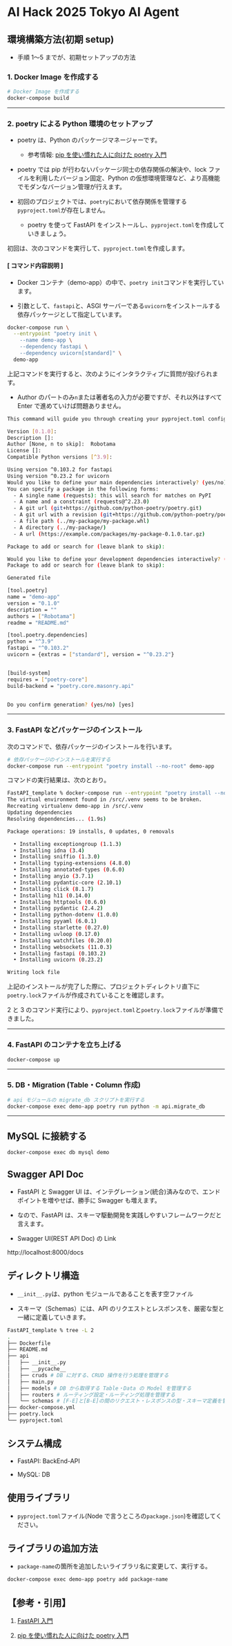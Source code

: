 # AI Hack 2025 Tokyo AI Agent

## 環境構築方法(初期 setup)

- 手順 1〜5 までが、初期セットアップの方法

### 1. Docker Image を作成する

```bash
# Docker Image を作成する
docker-compose build
```

---

### 2. poetry による Python 環境のセットアップ

- poetry は、Python のパッケージマネージャーです。

  - 参考情報: [pip を使い慣れた人に向けた poetry 入門](https://qiita.com/yamadax/items/fa07028a534de1f13a6e)

- poetry では pip が行わないパッケージ同士の依存関係の解決や、lock ファイルを利用したバージョン固定、Python の仮想環境管理など、より高機能でモダンなバージョン管理が行えます。

- 初回のプロジェクトでは、`poetry`において依存関係を管理する`pyproject.toml`が存在しません。

  - poetry を使って FastAPI をインストールし、`pyproject.toml`を作成していきましょう。

初回は、次のコマンドを実行して、`pyproject.toml`を作成します。

#### [ コマンド内容説明 ]

- Docker コンテナ（demo-app）の中で、`poetry init`コマンドを実行しています。

- 引数として、`fastapi`と、ASGI サーバーである`uvicorn`をインストールする依存パッケージとして指定しています。

```bash
docker-compose run \
  --entrypoint "poetry init \
    --name demo-app \
    --dependency fastapi \
    --dependency uvicorn[standard]" \
  demo-app
```

上記コマンドを実行すると、次のようにインタラクティブに質問が投げられます。

- Author のパートのみ`n`または著者名の入力が必要ですが、それ以外はすべて Enter で進めていけば問題ありません。

```bash
This command will guide you through creating your pyproject.toml config.

Version [0.1.0]:
Description []:
Author [None, n to skip]:  Robotama
License []:
Compatible Python versions [^3.9]:

Using version ^0.103.2 for fastapi
Using version ^0.23.2 for uvicorn
Would you like to define your main dependencies interactively? (yes/no) [yes]
You can specify a package in the following forms:
  - A single name (requests): this will search for matches on PyPI
  - A name and a constraint (requests@^2.23.0)
  - A git url (git+https://github.com/python-poetry/poetry.git)
  - A git url with a revision (git+https://github.com/python-poetry/poetry.git#develop)
  - A file path (../my-package/my-package.whl)
  - A directory (../my-package/)
  - A url (https://example.com/packages/my-package-0.1.0.tar.gz)

Package to add or search for (leave blank to skip):

Would you like to define your development dependencies interactively? (yes/no) [yes]
Package to add or search for (leave blank to skip):

Generated file

[tool.poetry]
name = "demo-app"
version = "0.1.0"
description = ""
authors = ["Robotama"]
readme = "README.md"

[tool.poetry.dependencies]
python = "^3.9"
fastapi = "^0.103.2"
uvicorn = {extras = ["standard"], version = "^0.23.2"}


[build-system]
requires = ["poetry-core"]
build-backend = "poetry.core.masonry.api"


Do you confirm generation? (yes/no) [yes]
```

---

### 3. FastAPI などパッケージのインストール

次のコマンドで、依存パッケージのインストールを行います。

```bash
# 依存パッケージのインストールを実行する
docker-compose run --entrypoint "poetry install --no-root" demo-app
```

コマンドの実行結果は、次のとおり。

```bash
FastAPI_template % docker-compose run --entrypoint "poetry install --no-root" demo-app
The virtual environment found in /src/.venv seems to be broken.
Recreating virtualenv demo-app in /src/.venv
Updating dependencies
Resolving dependencies... (1.9s)

Package operations: 19 installs, 0 updates, 0 removals

  • Installing exceptiongroup (1.1.3)
  • Installing idna (3.4)
  • Installing sniffio (1.3.0)
  • Installing typing-extensions (4.8.0)
  • Installing annotated-types (0.6.0)
  • Installing anyio (3.7.1)
  • Installing pydantic-core (2.10.1)
  • Installing click (8.1.7)
  • Installing h11 (0.14.0)
  • Installing httptools (0.6.0)
  • Installing pydantic (2.4.2)
  • Installing python-dotenv (1.0.0)
  • Installing pyyaml (6.0.1)
  • Installing starlette (0.27.0)
  • Installing uvloop (0.17.0)
  • Installing watchfiles (0.20.0)
  • Installing websockets (11.0.3)
  • Installing fastapi (0.103.2)
  • Installing uvicorn (0.23.2)

Writing lock file

```

上記のインストールが完了した際に、プロジェクトディレクトリ直下に`poetry.lock`ファイルが作成されていることを確認します。

2 と 3 のコマンド実行により、`pyproject.toml`と`poetry.lock`ファイルが準備できました。

---

### 4. FastAPI のコンテナを立ち上げる

```bash
docker-compose up
```

---

### 5. DB・Migration (Table・Column 作成)

```bash
# api モジュールの migrate_db スクリプトを実行する
docker-compose exec demo-app poetry run python -m api.migrate_db
```

---

## MySQL に接続する

```bash
docker-compose exec db mysql demo
```

## Swagger API Doc

- FastAPI と Swagger UI は、インテグレーション(統合)済みなので、エンドポイントを増やせば、勝手に Swagger も増えます。

- なので、FastAPI は、スキーマ駆動開発を実践しやすいフレームワークだと言えます。

- Swagger UI(REST API Doc) の Link

http://localhost:8000/docs

## ディレクトリ構造

- `__init__.py`は、python モジュールであることを表す空ファイル

- スキーマ（Schemas）には、API のリクエストとレスポンスを、厳密な型と一緒に定義していきます。

```bash
FastAPI_template % tree -L 2
.
├── Dockerfile
├── README.md
├── api
│   ├── __init__.py
│   ├── __pycache__
│   ├── cruds # DB に対する、CRUD 操作を行う処理を管理する
│   ├── main.py
│   ├── models # DB から取得する Table・Data の Model を管理する
│   ├── routers # ルーティング設定・ルーティング処理を管理する
│   └── schemas # [F-E]と[B-E]の間のリクエスト・レスポンスの型・スキーマ定義を管理する
├── docker-compose.yml
├── poetry.lock
└── pyproject.toml
```

## システム構成

- FastAPI: BackEnd-API

- MySQL: DB

## 使用ライブラリ

- `pyproject.toml`ファイル(Node で言うところの`package.json`)を確認してください。

## ライブラリの追加方法

- `package-name`の箇所を追加したいライブラリ名に変更して、実行する。

```bash
docker-compose exec demo-app poetry add package-name
```

## 【参考・引用】

1. [FastAPI 入門](https://zenn.dev/sh0nk/books/537bb028709ab9)

2. [pip を使い慣れた人に向けた poetry 入門](https://qiita.com/yamadax/items/fa07028a534de1f13a6e)
